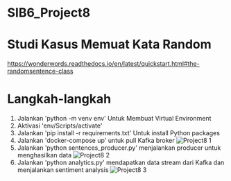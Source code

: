# SIB6_Project8

# Studi Kasus Memuat Kata Random
https://wonderwords.readthedocs.io/en/latest/quickstart.html#the-randomsentence-class

# Langkah-langkah
1. Jalankan 'python -m venv env' Untuk Membuat Virtual Environment
2. Aktivasi 'env/Scripts/activate'
3. Jalankan 'pip install -r requirements.txt' Untuk install Python packages
4. Jalankan 'docker-compose up' untuk pull Kafka broker
![Project8 1](https://github.com/ZidanAliZaqi/sib6_project8/assets/97864880/747e85a3-cebe-4531-b2ed-d67924fd25cc)
5. Jalankan 'python sentences_producer.py' menjalankan producer untuk menghasilkan data
![Project8 2](https://github.com/ZidanAliZaqi/sib6_project8/assets/97864880/b045b2d2-3e36-4d4e-9426-8238f25e0573)
6. Jalankan 'python analytics.py' mendapatkan data stream dari Kafka dan menjalankan sentiment analysis
![Project8 3](https://github.com/ZidanAliZaqi/sib6_project8/assets/97864880/0cf7a011-4101-4ee8-8553-d87b04032c5a)

